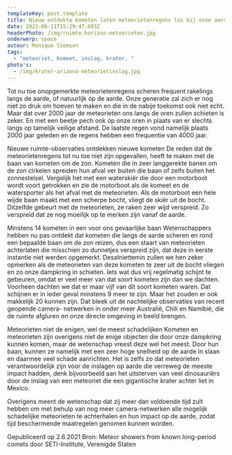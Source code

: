 ```yaml
---
templateKey: post.template
title: Nieuw ontdekte kometen laten meteorietenregens los bij onze aarde
date: 2021-06-11T15:29:47.693Z
headerPhoto: /img/ruimte-horizon-meteorieten.jpg
onderwerp: space
auteur: Monique Siemsen
tags:
  - "meteoriet, komeet, inslag, krater, "
photo's:
  - /img/krater-arizona-meteorietinslag.jpg
---
```

Tot nu toe onopgemerkte meteorietenregens scheren frequent rakelings langs de aarde, of
natuurlijk óp de aarde.
Onze generatie zal zich er nog niet zo druk om hoeven te maken en die in de nabije
toekomst ook niet echt. Maar dat over 2000 jaar de meteorieten ons langs de oren zullen
schieten is zeker. En met een beetje pech ook óp onze oren in plaats van er slechts langs
op tamelijk veilige afstand. De laatste regen vond namelijk plaats 2000 jaar geleden en de
regens hebben een frequentie van 4000 jaar.

Nieuwe ruimte-observaties ontdekken nieuwe kometen
De reden dat de meteorietenregens tot nu toe niet zijn opgevallen, heeft te maken met de
baan van kometen om de zon. Kometen die in zeer langgerekte banen om de zon cirkelen
spreiden hun afval ver buiten die baan of zelfs buiten het zonnestelsel.
Vergelijk het met een waterskiër die door een motorboot wordt voort getrokken en zie de
motorboot als de komeet en de watersporter als het afval met de meteorieten. Als de
motorboot een hele wijde baan maakt met een scherpe bocht, vliegt de skiër uit de bocht.
Ditzelfde gebeurt met de meteorieten, ze raken zeer wijd verspreid. Zo verspreid dat ze
nog moeilijk op te merken zijn vanaf de aarde.

Minstens 14 kometen in een voor ons gevaarlijke baan
Wetenschappers hebben nu pas ontdekt dat kometen die langs de aarde scheren en rond
een bepaalde baan om de zon reizen, dus een staart van meteorieten achterlaten die
misschien zo dunnetjes verspreid zijn, dat deze in eerste instantie niet werden opgemerkt.
Desalniettemin zullen we hen zeker opmerken als de meteorieten van deze kometen te
zeer uit de bocht vliegen en zo onze dampkring in schieten.
Iets wat dus vrij regelmatig schijnt te gebeuren, omdat er veel meer van dat soort kometen
zijn dan we dachten. Voorheen dachten we dat er maar vijf van dit soort kometen waren.
Dat schijnen er in ieder geval minstens 9 meer te zijn. Maar het zouden er ook makkelijk
20 kunnen zijn. Dat bleek uit de nachtelijke observaties van recent geopende camera-
netwerken in onder meer Australië, Chili en Namibië, die de ruimte afgluren en onze
directe omgeving in beeld brengen.

Meteorieten niet de enigen, wel de meest schadelijken
Kometen en meteorieten zijn overigens niet de enige objecten die door onze dampkring
kunnen komen, maar de wetenschap vreest deze wel het meest. Door hun baan, kunnen
ze namelijk met een zeer hoge snelheid op de aarde in slaan en daarmee veel schade
aanrichten. Het is zelfs zo dat meteorieten verantwoordelijk zijn voor de inslagen op aarde
die verreweg de meeste impact hadden, denk bijvoorbeeld aan het uitsterven van veel
dinosauriërs door de inslag van een meteoriet die een gigantische krater achter liet in
Mexico.

Overigens meent de wetenschap dat zij meer dan voldoende tijd zult hebben om met
behulp van nog meer camera-netwerken alle mogelijk schadelijke meteorieten te
achterhalen en hun impact op de aarde, zodat tijd beschermende maatregelen genomen
kunnen worden.

Gepubliceerd op 2.6.2021
Bron: Meteor showers from known long-period comets door SETI-Institute, Verenigde Staten